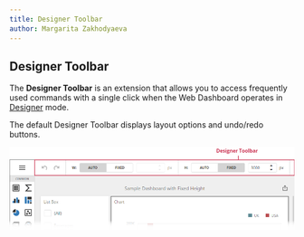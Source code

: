 ```yaml
---
title: Designer Toolbar
author: Margarita Zakhodyaeva
---
```

## Designer Toolbar

The **Designer Toolbar** is an extension that allows you to access frequently used commands with a single click when the Web Dashboard operates in [Designer](../../web-dashboard-designer-mode.md) mode. 

The default Designer Toolbar displays layout options and undo/redo buttons.

![web-dashboard-designer-toolbar](../../../images/web-dashboard-designer-toolbar.png)
